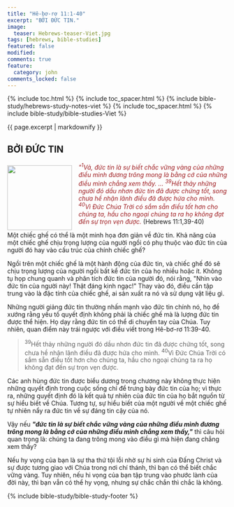 ```yaml
---
title: "Hê-bơ-rơ 11:1-40"
excerpt: "BỞI ĐỨC TIN."
image:
  teaser: Hebrews-teaser-Viet.jpg
tags: [hebrews, bible-studies]
featured: false
modified:
comments: true
feature:
  category: john
comments_locked: false
---
```


{% include toc.html %}
{% include toc_spacer.html %}
{% include bible-study/hebrews-study-notes-viet %}
{% include toc_spacer.html %}
{% include bible-study/bible-studies-Viet %}

{{ page.excerpt | markdownify }}

## BỞI ĐỨC TIN
<div>
<p>
<img alt src="{{ site.url }}/assets/images/Hebrews-teaser.jpg" style="border: 0px none; margin: 7px 15px 0px 0px; max-width: 100%; height: 148px; padding: 0px; float: left;">
    <span style="color: rgb(159, 29, 33);"><i>"<sup>1</sup>Vả, đức tin là sự biết chắc vững vàng của những điều mình đương trông mong là bằng cớ của những điều mình chẳng xem thấy. ... <sup>39</sup>Hết thảy những người đó dầu nhơn đức tin đã được chứng tốt, song chưa hề nhận lãnh điều đã được hứa cho mình. <sup>40</sup>Vì Ðức Chúa Trời có sắm sẵn điều tốt hơn cho chúng ta, hầu cho ngoại chúng ta ra họ không đạt đến sự trọn vẹn được.</i></span> (Hebrews 11:1,39-40)
    </p>
</div>

Một chiếc ghế có thể là một minh họa đơn giản về đức tin. Khả năng của một chiếc ghế chịu trọng lượng của người ngồi có phụ thuộc vào đức tin của người đó hay vào cấu trúc của chính chiếc ghế?

Ngồi trên một chiếc ghế là một hành động của đức tin, và chiếc ghế đó sẽ chịu trọng lượng của người ngồi bất kể đức tin của họ nhiều hoặc ít. Không tụ họp chung quanh và phân tích đức tin của người đó, nói rằng, "Nhìn vào đức tin của người này! Thật đáng kinh ngạc!" Thay vào đó, điều cần tập trung vào là đặc tính của chiếc ghế, ai sản xuất ra nó và sử dụng vật liệu gì.

Những người giảng đức tin thường nhấn mạnh vào đức tin chính nó, họ đề xướng rằng yếu tố quyết định không phải là chiếc ghế mà là lượng đức tin được thể hiện. Họ dạy rằng đức tin có thể di chuyển tay của Chúa. Tuy nhiên, quan điểm này trái ngược với điều viết trong Hê-bơ-rơ 11:39-40.

>  <sup>39</sup>Hết thảy những người đó dầu nhơn đức tin đã được chứng tốt, song chưa hề nhận lãnh điều đã được hứa cho mình. <sup>40</sup>Vì Ðức Chúa Trời có sắm sẵn điều tốt hơn cho chúng ta, hầu cho ngoại chúng ta ra họ không đạt đến sự trọn vẹn được.

Các anh hùng đức tin được biểu dương trong chương này không thực hiện những quyết định trong cuộc sống chỉ để trưng bày đức tin của họ; vì thực ra, những quyết định đó là kết quả tự nhiên của đức tin của họ bắt nguồn từ sự hiểu biết về Chúa. Tương tự, sự hiểu biết của một người về một chiếc ghế tự nhiên nẩy ra đức tin về sự đáng tin cậy của nó.

Vậy nếu ***"đức tin là sự biết chắc vững vàng của những điều mình đương trông mong là bằng cớ của những điều mình chẳng xem thấy,"*** thì câu hỏi quan trọng là: chúng ta đang trông mong vào điều gì mà hiện đang chẳng xem thấy?

Nếu hy vọng của bạn là sự tha thứ tội lỗi nhờ sự hi sinh của Đấng Christ và sự được tương giao với Chúa trong nơi chí thánh, thì bạn có thể biết chắc vững vàng. Tuy nhiên, nếu hi vọng của bạn tập trung vào phước lành của đời này, thì bạn vẫn có thể hy vọng, nhưng sự chắc chắn thì chắc là không.

{% include bible-study/bible-study-footer %}
